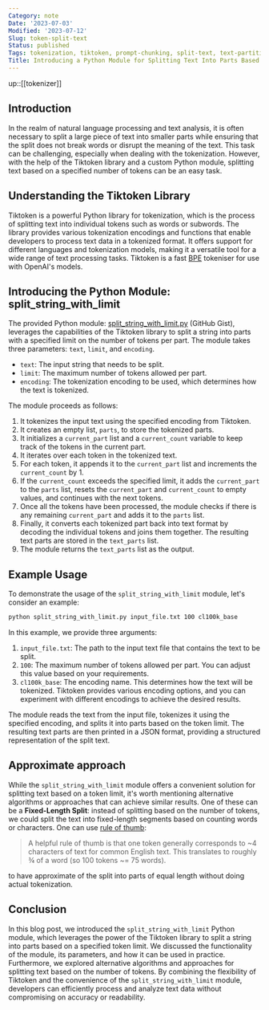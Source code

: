 ```yaml
---
Category: note
Date: '2023-07-03'
Modified: '2023-07-12'
Slug: token-split-text
Status: published
Tags: tokenization, tiktoken, prompt-chunking, split-text, text-partitioning, openai, gpt-4
Title: Introducing a Python Module for Splitting Text Into Parts Based on Token Limit
---
```

up::[[tokenizer]]

## Introduction

In the realm of natural language processing and text analysis, it is often necessary to split a large piece of text into smaller parts while ensuring that the split does not break words or disrupt the meaning of the text. This task can be challenging, especially when dealing with the tokenization. However, with the help of the Tiktoken library and a custom Python module, splitting text based on a specified number of tokens can be an easy task.

## Understanding the Tiktoken Library

Tiktoken is a powerful Python library for tokenization, which is the process of splitting text into individual tokens such as words or subwords. The library provides various tokenization encodings and functions that enable developers to process text data in a tokenized format. It offers support for different languages and tokenization models, making it a versatile tool for a wide range of text processing tasks. Tiktoken is a fast [BPE](https://en.wikipedia.org/wiki/Byte_pair_encoding) tokeniser for use with OpenAI's models.

## Introducing the Python Module: split_string_with_limit

The provided Python module: [split_string_with_limit.py](https://gist.github.com/izikeros/17d9c8ab644bd2762acf6b19dd0cea39) (GitHub Gist), leverages the capabilities of the Tiktoken library to split a string into parts with a specified limit on the number of tokens per part. The module takes three parameters: `text`, `limit`, and `encoding`. 

- `text`: The input string that needs to be split.
- `limit`: The maximum number of tokens allowed per part.
- `encoding`: The tokenization encoding to be used, which determines how the text is tokenized.

The module proceeds as follows:

1. It tokenizes the input text using the specified encoding from Tiktoken.
2. It creates an empty list, `parts`, to store the tokenized parts.
3. It initializes a `current_part` list and a `current_count` variable to keep track of the tokens in the current part.
4. It iterates over each token in the tokenized text.
5. For each token, it appends it to the `current_part` list and increments the `current_count` by 1.
6. If the `current_count` exceeds the specified limit, it adds the `current_part` to the `parts` list, resets the `current_part` and `current_count` to empty values, and continues with the next tokens.
7. Once all the tokens have been processed, the module checks if there is any remaining `current_part` and adds it to the `parts` list.
8. Finally, it converts each tokenized part back into text format by decoding the individual tokens and joins them together. The resulting text parts are stored in the `text_parts` list.
9. The module returns the `text_parts` list as the output.

## Example Usage

To demonstrate the usage of the `split_string_with_limit` module, let's consider an example:

```sh
python split_string_with_limit.py input_file.txt 100 cl100k_base
```

In this example, we provide three arguments:

1. `input_file.txt`: The path to the input text file that contains the text to be split.
2. `100`: The maximum number of tokens allowed per part. You can adjust this value based on your requirements.
3. `cl100k_base`: The encoding name. This determines how the text will be tokenized. Tiktoken provides various encoding options, and you can experiment with different encodings to achieve the desired results.

The module reads the text from the input file, tokenizes it using the specified encoding, and splits it into parts based on the token limit. The resulting text parts are then printed in a JSON format, providing a structured representation of the split text.

## Approximate approach

While the `split_string_with_limit` module offers a convenient solution for splitting text based on a token limit, it's worth mentioning alternative algorithms or approaches that can achieve similar results. One of these can be a **Fixed-Length Split**: instead of splitting based on the number of tokens, we could split the text into fixed-length segments based on counting words or characters. One can use [rule of thumb](https://platform.openai.com/tokenizer):

> A helpful rule of thumb is that one token generally corresponds to ~4 characters of text for common English text. This translates to roughly ¾ of a word (so 100 tokens ~= 75 words).

to have approximate of the split into parts of equal length without doing actual tokenization.

## Conclusion

In this blog post, we introduced the `split_string_with_limit` Python module, which leverages the power of the Tiktoken library to split a string into parts based on a specified token limit. We discussed the functionality of the module, its parameters, and how it can be used in practice. Furthermore, we explored alternative algorithms and approaches for splitting text based on the number of tokens. By combining the flexibility of Tiktoken and the convenience of the `split_string_with_limit` module, developers can efficiently process and analyze text data without compromising on accuracy or readability.
